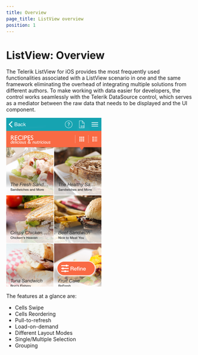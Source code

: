 ```yaml
---
title: Overview
page_title: ListView overview
position: 1
---
```


# ListView: Overview



The Telerik ListView for iOS provides the most frequently used functionalities associated with a ListView scenario in one and the same framework eliminating the overhead of integrating multiple solutions from different authors. To make working with data easier for developers, the control works seamlessly with the Telerik DataSource control, which serves as a mediator between the raw data that needs to be displayed and the UI component.

<img src="../images/listview-overview001.png"/>

The features at a glance are: 


- Cells Swipe
- Cells Reordering
- Pull-to-refresh
- Load-on-demand
- Different Layout Modes
- Single/Multiple Selection
- Grouping


